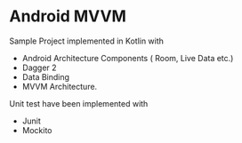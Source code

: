 # Android MVVM
Sample Project implemented in Kotlin with 
- Android Architecture Components ( Room, Live Data etc.)
- Dagger 2
- Data Binding
- MVVM Architecture.

Unit test have been implemented with
- Junit
- Mockito 
